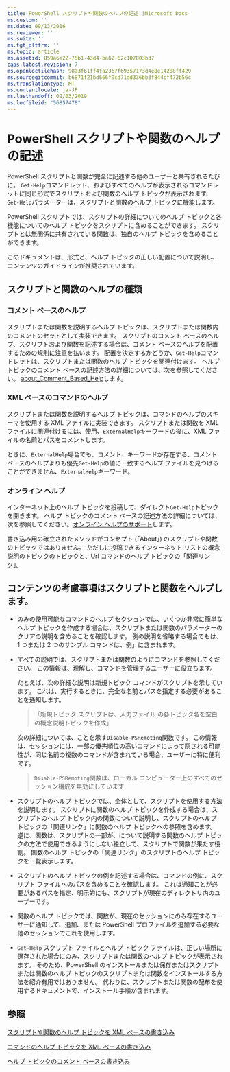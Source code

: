 ```yaml
---
title: PowerShell スクリプトや関数のヘルプの記述 |Microsoft Docs
ms.custom: ''
ms.date: 09/13/2016
ms.reviewer: ''
ms.suite: ''
ms.tgt_pltfrm: ''
ms.topic: article
ms.assetid: 859a6e22-75b1-43d4-ba62-62c107803b37
caps.latest.revision: 7
ms.openlocfilehash: 98a3f61ff4fa2367f69357173d4e8e14288ff429
ms.sourcegitcommit: b6871f21bd666f9cd71dd336bb3f844cf472b56c
ms.translationtype: MT
ms.contentlocale: ja-JP
ms.lasthandoff: 02/03/2019
ms.locfileid: "56857478"
---
```

# <a name="writing-help-for-powershell-scripts-and-functions"></a>PowerShell スクリプトや関数のヘルプの記述

PowerShell スクリプトと関数が完全に記述する他のユーザーと共有されるたびに。
`Get-Help`コマンドレット、およびすべてのヘルプが表示されるコマンドレットに同じ形式でスクリプトおよび関数のヘルプ トピックが表示されます、`Get-Help`パラメーターは、スクリプトと関数のヘルプ トピックに機能します。

PowerShell スクリプトでは、スクリプトの詳細についてのヘルプ トピックと各機能についてのヘルプ トピックをスクリプトに含めることができます。
スクリプトとは無関係に共有されている関数は、独自のヘルプ トピックを含めることができます。

このドキュメントは、形式と、ヘルプ トピックの正しい配置について説明し、コンテンツのガイドラインが推奨されています。

## <a name="types-of-script-and-function-help"></a>スクリプトと関数のヘルプの種類

### <a name="comment-based-help"></a>コメント ベースのヘルプ
スクリプトまたは関数を説明するヘルプ トピックは、スクリプトまたは関数内のコメントのセットとして実装できます。
スクリプトのコメント ベースのヘルプ、スクリプトおよび関数を記述する場合は、コメント ベースのヘルプを配置するための規則に注意を払います。
配置を決定するかどうか、`Get-Help`コマンドレットは、スクリプトまたは関数のヘルプ トピックを関連付けます。
ヘルプ トピックのコメント ベースの記述方法の詳細については、次を参照してください。 [about_Comment_Based_Help](/powershell/module/microsoft.powershell.core/about/about_comment_based_help)します。

### <a name="xml-based-command-help"></a>XML ベースのコマンドのヘルプ
スクリプトまたは関数を説明するヘルプ トピックは、コマンドのヘルプのスキーマを使用する XML ファイルに実装できます。
スクリプトまたは関数を XML ファイルに関連付けるには、使用、`ExternalHelp`キーワードの後に、XML ファイルの名前とパスをコメントします。

ときに、`ExternalHelp`場合でも、コメント、キーワードが存在する、コメント ベースのヘルプよりも優先`Get-Help`の値に一致するヘルプ ファイルを見つけることができません、`ExternalHelp`キーワード。

### <a name="online-help"></a>オンライン ヘルプ
インターネット上のヘルプ トピックを投稿して、ダイレクト`Get-Help`トピックを開きます。
ヘルプ トピックのコメント ベースの記述方法の詳細については、次を参照してください。[オンライン ヘルプのサポート](../module/supporting-online-help.md)します。

書き込み用の確立されたメソッドがコンセプト (「About」) のスクリプトや関数のトピックではありません。
ただしに投稿できるインターネット リストの概念説明のトピックのトピックと、Url コマンドのヘルプ トピックの「関連リンク」。

## <a name="content-considerations-for-script-and-function-help"></a>コンテンツの考慮事項はスクリプトと関数をヘルプします。

- のみの使用可能なコマンドのヘルプ セクションでは、いくつか非常に簡単なヘルプ トピックを作成する場合は、スクリプトまたは関数のパラメーターのクリアの説明を含めることを確認します。 例の説明を省略する場合でもは、1 つまたは 2 つのサンプル コマンドは、例」に含まれます。

- すべての説明では、スクリプトまたは関数のようにコマンドを参照してください。 この情報は、理解し、コマンドを管理するユーザーに役立ちます。

  たとえば、次の詳細な説明は新規トピック コマンドがスクリプトを示しています。 これは、実行するときに、完全な名前とパスを指定する必要があることを通知します。

  > 「新規トピック スクリプトは、入力ファイル の各トピック名を空白の概念説明トピックを作成」

  次の詳細については、ことを示す`Disable-PSRemoting`関数です。 この情報は、セッションには、一部の優先順位の高いコマンドによって隠される可能性が、同じ名前の複数のコマンドが含まれている場合、ユーザーに特に便利です。

  > `Disable-PSRemoting`関数は、ローカル コンピューター上のすべてのセッション構成を無効にしています.

- スクリプトのヘルプ トピックでは、全体として、スクリプトを使用する方法を説明します。 スクリプトに関数のヘルプ トピックを作成する場合は、スクリプトのヘルプ トピック内の関数について説明し、スクリプトのヘルプ トピックの「関連リンク」に関数のヘルプ トピックへの参照を含めます。 逆に、関数は、スクリプトの一部が、について説明する関数のヘルプ トピックの方法で使用できるようにしない独立して、スクリプトで関数が果たす役割。 関数のヘルプ トピックの「関連リンク」のスクリプトのヘルプ トピックを一覧表示します。

- スクリプトのヘルプ トピックの例を記述する場合は、コマンドの例に、スクリプト ファイルへのパスを含めることを確認します。 これは通知ことが必要があるパスを指定、明示的にも、スクリプトが現在のディレクトリ内のユーザーです。

- 関数のヘルプ トピックでは、関数が、現在のセッションにのみ存在するユーザーに通知して、追加、または PowerShell プロファイルを追加する必要な他のセッションでこれを使用します。

- `Get-Help` スクリプト ファイルとヘルプ トピック ファイルは、正しい場所に保存された場合にのみ、スクリプトまたは関数のヘルプ トピックが表示されます。 そのため、PowerShell のインストールまたは保存またはスクリプトまたは関数のヘルプ トピックのスクリプトまたは関数をインストールする方法を紹介有用ではありません。 代わりに、スクリプトまたは関数の配布を使用するドキュメントで、インストール手順が含まれます。

## <a name="see-also"></a>参照

 [スクリプトや関数のヘルプ トピックを XML ベースの書き込み](./writing-xml-based-help-topics-for-scripts-and-functions.md)

 [コマンドのヘルプ トピックを XML ベースの書き込み](./writing-xml-based-help-topics-for-commands.md)

 [ヘルプ トピックのコメント ベースの書き込み](./writing-comment-based-help-topics.md)
